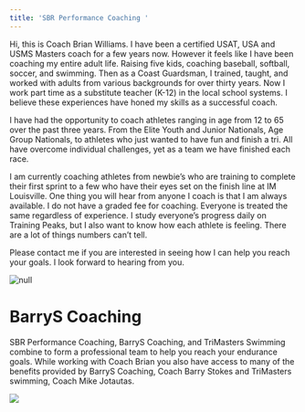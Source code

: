 ```yaml
---
title: 'SBR Performance Coaching '
---
```

Hi, this is Coach Brian Williams. I have been a certified USAT, USA and USMS Masters coach for a few years now.  However it feels like I have been coaching my entire adult life. Raising five kids, coaching baseball, softball, soccer, and swimming. Then as a Coast Guardsman, I trained, taught, and worked with adults from various backgrounds for over thirty years. Now I work part time as a substitute teacher (K-12) in the local school systems.  I believe these experiences have honed my skills as a successful coach. 

I have had the opportunity to coach athletes ranging in age from 12 to 65 over the past three years. From the Elite Youth and Junior Nationals, Age Group Nationals, to athletes who just wanted to have fun and finish a tri. All have overcome individual challenges, yet as a team we have finished each race. 

 I am currently coaching athletes from newbie’s who are training to complete their first sprint to a few who have their eyes set on the finish line at IM Louisville. One thing you will hear from anyone I coach is that I am always available. I do not have a graded fee for coaching. Everyone is treated the same regardless of experience. I study everyone’s progress daily on Training Peaks, but I also want to know how each athlete is feeling. There are a lot of things numbers can’t tell. 

Please contact me if you are interested in seeing how I can help you reach your goals. I look forward to hearing from you. 

![null](/img/2e35a9c2-fe99-4c89-af35-b4309ca836bf.jpeg)



# BarryS Coaching

SBR Performance Coaching, BarryS Coaching, and TriMasters Swimming combine to form a professional team to help you reach your endurance goals.  While working with Coach Brian you also have access to many of the benefits provided by BarryS Coaching, Coach  Barry Stokes and TriMasters swimming,  Coach Mike Jotautas.

![](/img/6c9ce0b0-4ad4-4354-ada9-9b4cc3319b39.jpeg)
